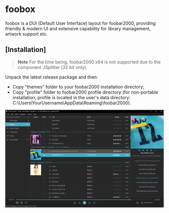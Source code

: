 # foobox
foobox is a DUI (Default User Interface) layout for foobar2000, providing friendly & modern UI and extensive capability for library management, artwork support etc.
## [Installation]
> **Note** For the time being, foobar2000 x64 is not supported due to the component JSplitter (32 bit only).

Unpack the latest release package and then:
* Copy "themes" folder to your foobar2000 installation directory;
* Copy "profile" folder to foobar2000 profile directory (for non-portable installation, profile is located in the user's data directory:  C:\Users\YourUsername\AppData\Roaming\foobar2000). 

![alt text](info/screenshot.jpg "foobox - DUI foobar2000 media player")

